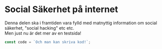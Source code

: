 # Social Säkerhet på internet

Denna delen ska i framtiden vara fylld med matnyttig information om social säkerhet, "social hacking" etc etc.  
Men just nu är det mer av en testsida!

```javascript
const code = `Och man kan skriva kod!`;
```
